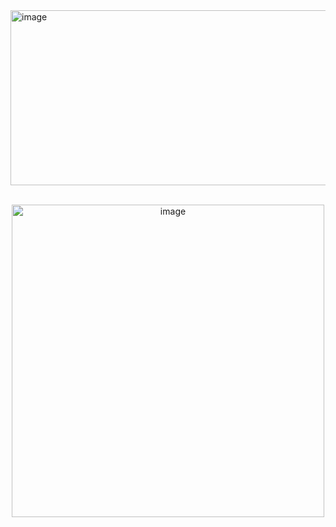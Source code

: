 <img width="1564" height="280" alt="image" src="https://github.com/user-attachments/assets/9f80afbc-2d03-414e-acfa-c9fa17fee92f" />
<p align="center">  
  <br>
  <img width="500" alt="image" src="https://github.com/user-attachments/assets/341abd88-8ed8-4edd-8b72-e39ec0f012ea" />
  
</p>

